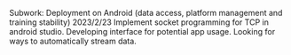 Subwork: Deployment on Android (data access, platform management and training stability)
2023/2/23
Implement socket programming for TCP in android studio.
Developing interface for potential app usage.
Looking for ways to automatically stream data.